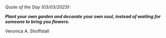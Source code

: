 *Quote of the Day (03/03/2023):*

_**Plant your own garden and decorate your own soul, instead of waiting for someone to bring you flowers.**_

Veronica A. Shoffstall